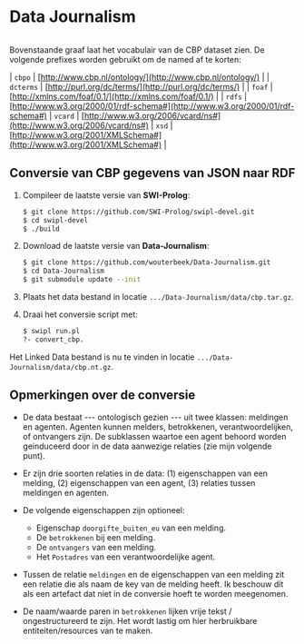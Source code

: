 Data Journalism
===============

![]()
  
Bovenstaande graaf laat het vocabulair van de CBP dataset zien.
De volgende prefixes worden gebruikt om de named af te korten:

| `cbpo`    | [http://www.cbp.nl/ontology/](http://www.cbp.nl/ontology/) |
| `dcterms` | [http://purl.org/dc/terms/](http://purl.org/dc/terms/)     |
| `foaf`    | [http://xmlns.com/foaf/0.1/](http://xmlns.com/foaf/0.1/)   |
| `rdfs`    | [http://www.w3.org/2000/01/rdf-schema#](http://www.w3.org/2000/01/rdf-schema#)
| `vcard`   | [http://www.w3.org/2006/vcard/ns#](http://www.w3.org/2006/vcard/ns#)
| `xsd`     | [http://www.w3.org/2001/XMLSchema#](http://www.w3.org/2001/XMLSchema#) |


Conversie van CBP gegevens van JSON naar RDF
--------------------------------------------

  1.  Compileer de laatste versie van **SWI-Prolog**:
      ```bash
      $ git clone https://github.com/SWI-Prolog/swipl-devel.git
      $ cd swipl-devel
      $ ./build
      ```
  
  2.  Download de laatste versie van **Data-Journalism**:
      ```bash
      $ git clone https://github.com/wouterbeek/Data-Journalism.git
      $ cd Data-Journalism
      $ git submodule update --init
      ```
      
  3.  Plaats het data bestand in locatie `.../Data-Journalism/data/cbp.tar.gz`.
  
  4.  Draai het conversie script met:
      ```bash
      $ swipl run.pl
      ?- convert_cbp.
      ```
  
  Het Linked Data bestand is nu te vinden in locatie
  `.../Data-Journalism/data/cbp.nt.gz`.



Opmerkingen over de conversie
-----------------------------

  * De data bestaat --- ontologisch gezien --- uit twee klassen: meldingen en agenten. Agenten kunnen melders, betrokkenen, verantwoordelijken, of ontvangers zijn. De subklassen waartoe een agent behoord worden geinduceerd door in de data aanwezige relaties (zie mijn volgende punt).

  * Er zijn drie soorten relaties in de data: (1) eigenschappen van een melding, (2) eigenschappen van een agent, (3) relaties tussen meldingen en agenten.

  * De volgende eigenschappen zijn optioneel:
    * Eigenschap `doorgifte_buiten_eu` van een melding.
    * De `betrokkenen` bij een melding.
    * De `ontvangers` van een melding.
    * Het `Postadres` van een verantwoordelijke agent.

  * Tussen de relatie `meldingen` en de eigenschappen van een melding zit een relatie die als naam de key van de melding heeft. Ik beschouw dit als een artefact dat niet in de conversie hoeft te worden meegenomen.

  * De naam/waarde paren in `betrokkenen` lijken vrije tekst / ongestructureerd te zijn. Het wordt lastig om hier herbruikbare entiteiten/resources van te maken.
